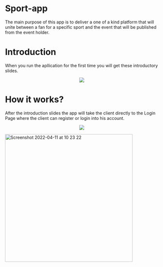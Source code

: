# Sport-app

The main purpose of this app is to deliver a one of a kind platform that will unite between a fan for a specific sport and the event that will be published from the event holder.

# Introduction

 When you run the apllication for the first time you will get these introductory slides.
<p align="center">
<img src ="https://user-images.githubusercontent.com/92810736/162693330-e0547a9b-160e-48df-ba45-173a0b5f125a.gif">
</p>

# How it works?

After the introduction slides the app will take the client directly to the Login Page where the client can register or login into his account.

<p align="center">
<img src ="https://user-images.githubusercontent.com/92810736/162695054-56c62188-2190-4382-bc9e-1b96662643cb.gif">
</p>


<img width="419" alt="Screenshot 2022-04-11 at 10 23 22" src="https://user-images.githubusercontent.com/92810736/162696821-c25006f9-8c1c-480a-bdb5-7e66cbafe141.png">
